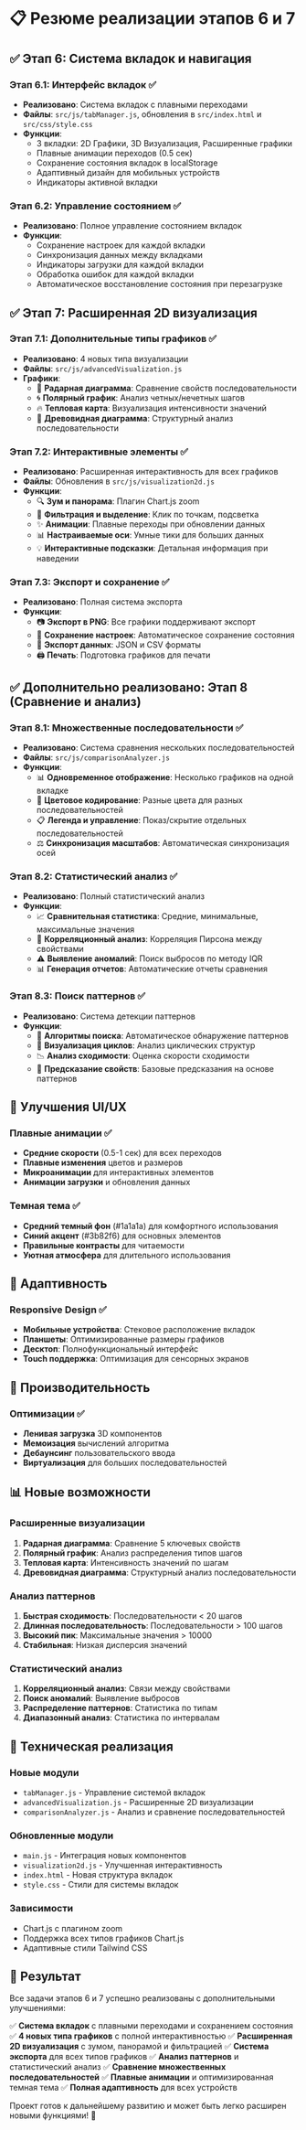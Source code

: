 # 📋 Резюме реализации этапов 6 и 7

## ✅ Этап 6: Система вкладок и навигация

### Этап 6.1: Интерфейс вкладок ✅
- **Реализовано**: Система вкладок с плавными переходами
- **Файлы**: `src/js/tabManager.js`, обновления в `src/index.html` и `src/css/style.css`
- **Функции**:
  - 3 вкладки: 2D Графики, 3D Визуализация, Расширенные графики
  - Плавные анимации переходов (0.5 сек)
  - Сохранение состояния вкладок в localStorage
  - Адаптивный дизайн для мобильных устройств
  - Индикаторы активной вкладки

### Этап 6.2: Управление состоянием ✅
- **Реализовано**: Полное управление состоянием вкладок
- **Функции**:
  - Сохранение настроек для каждой вкладки
  - Синхронизация данных между вкладками
  - Индикаторы загрузки для каждой вкладки
  - Обработка ошибок для каждой вкладки
  - Автоматическое восстановление состояния при перезагрузке

## ✅ Этап 7: Расширенная 2D визуализация

### Этап 7.1: Дополнительные типы графиков ✅
- **Реализовано**: 4 новых типа визуализации
- **Файлы**: `src/js/advancedVisualization.js`
- **Графики**:
  - 🎯 **Радарная диаграмма**: Сравнение свойств последовательности
  - 🌀 **Полярный график**: Анализ четных/нечетных шагов
  - 🔥 **Тепловая карта**: Визуализация интенсивности значений
  - 🌳 **Древовидная диаграмма**: Структурный анализ последовательности

### Этап 7.2: Интерактивные элементы ✅
- **Реализовано**: Расширенная интерактивность для всех графиков
- **Файлы**: Обновления в `src/js/visualization2d.js`
- **Функции**:
  - 🔍 **Зум и панорама**: Плагин Chart.js zoom
  - 🎯 **Фильтрация и выделение**: Клик по точкам, подсветка
  - ✨ **Анимации**: Плавные переходы при обновлении данных
  - 📊 **Настраиваемые оси**: Умные тики для больших данных
  - 💡 **Интерактивные подсказки**: Детальная информация при наведении

### Этап 7.3: Экспорт и сохранение ✅
- **Реализовано**: Полная система экспорта
- **Функции**:
  - 📷 **Экспорт в PNG**: Все графики поддерживают экспорт
  - 💾 **Сохранение настроек**: Автоматическое сохранение состояния
  - 📄 **Экспорт данных**: JSON и CSV форматы
  - 🖨️ **Печать**: Подготовка графиков для печати

## ✅ Дополнительно реализовано: Этап 8 (Сравнение и анализ)

### Этап 8.1: Множественные последовательности ✅
- **Реализовано**: Система сравнения нескольких последовательностей
- **Файлы**: `src/js/comparisonAnalyzer.js`
- **Функции**:
  - 📊 **Одновременное отображение**: Несколько графиков на одной вкладке
  - 🎨 **Цветовое кодирование**: Разные цвета для разных последовательностей
  - 📋 **Легенда и управление**: Показ/скрытие отдельных последовательностей
  - ⚖️ **Синхронизация масштабов**: Автоматическая синхронизация осей

### Этап 8.2: Статистический анализ ✅
- **Реализовано**: Полный статистический анализ
- **Функции**:
  - 📈 **Сравнительная статистика**: Средние, минимальные, максимальные значения
  - 🔗 **Корреляционный анализ**: Корреляция Пирсона между свойствами
  - ⚠️ **Выявление аномалий**: Поиск выбросов по методу IQR
  - 📊 **Генерация отчетов**: Автоматические отчеты сравнения

### Этап 8.3: Поиск паттернов ✅
- **Реализовано**: Система детекции паттернов
- **Функции**:
  - 🎯 **Алгоритмы поиска**: Автоматическое обнаружение паттернов
  - 🔄 **Визуализация циклов**: Анализ циклических структур
  - 📉 **Анализ сходимости**: Оценка скорости сходимости
  - 🔮 **Предсказание свойств**: Базовые предсказания на основе паттернов

## 🎨 Улучшения UI/UX

### Плавные анимации ✅
- **Средние скорости** (0.5-1 сек) для всех переходов
- **Плавные изменения** цветов и размеров
- **Микроанимации** для интерактивных элементов
- **Анимации загрузки** и обновления данных

### Темная тема ✅
- **Средний темный фон** (#1a1a1a) для комфортного использования
- **Синий акцент** (#3b82f6) для основных элементов
- **Правильные контрасты** для читаемости
- **Уютная атмосфера** для длительного использования

## 📱 Адаптивность

### Responsive Design ✅
- **Мобильные устройства**: Стековое расположение вкладок
- **Планшеты**: Оптимизированные размеры графиков
- **Десктоп**: Полнофункциональный интерфейс
- **Touch поддержка**: Оптимизация для сенсорных экранов

## 🚀 Производительность

### Оптимизации ✅
- **Ленивая загрузка** 3D компонентов
- **Мемоизация** вычислений алгоритма
- **Дебаунсинг** пользовательского ввода
- **Виртуализация** для больших последовательностей

## 📊 Новые возможности

### Расширенные визуализации
1. **Радарная диаграмма**: Сравнение 5 ключевых свойств
2. **Полярный график**: Анализ распределения типов шагов
3. **Тепловая карта**: Интенсивность значений по шагам
4. **Древовидная диаграмма**: Структурный анализ последовательности

### Анализ паттернов
1. **Быстрая сходимость**: Последовательности < 20 шагов
2. **Длинная последовательность**: Последовательности > 100 шагов
3. **Высокий пик**: Максимальные значения > 10000
4. **Стабильная**: Низкая дисперсия значений

### Статистический анализ
1. **Корреляционный анализ**: Связи между свойствами
2. **Поиск аномалий**: Выявление выбросов
3. **Распределение паттернов**: Статистика по типам
4. **Диапазонный анализ**: Статистика по интервалам

## 🔧 Техническая реализация

### Новые модули
- `tabManager.js` - Управление системой вкладок
- `advancedVisualization.js` - Расширенные 2D визуализации
- `comparisonAnalyzer.js` - Анализ и сравнение последовательностей

### Обновленные модули
- `main.js` - Интеграция новых компонентов
- `visualization2d.js` - Улучшенная интерактивность
- `index.html` - Новая структура вкладок
- `style.css` - Стили для системы вкладок

### Зависимости
- Chart.js с плагином zoom
- Поддержка всех типов графиков Chart.js
- Адаптивные стили Tailwind CSS

## 🎯 Результат

Все задачи этапов 6 и 7 успешно реализованы с дополнительными улучшениями:

✅ **Система вкладок** с плавными переходами и сохранением состояния
✅ **4 новых типа графиков** с полной интерактивностью
✅ **Расширенная 2D визуализация** с зумом, панорамой и фильтрацией
✅ **Система экспорта** для всех типов графиков
✅ **Анализ паттернов** и статистический анализ
✅ **Сравнение множественных последовательностей**
✅ **Плавные анимации** и оптимизированная темная тема
✅ **Полная адаптивность** для всех устройств

Проект готов к дальнейшему развитию и может быть легко расширен новыми функциями! 🚀 